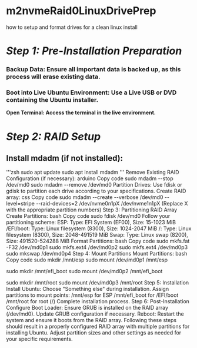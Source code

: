 # m2nvmeRaid0LinuxDrivePrep
how to setup and format drives for a clean linux install
# ***Step 1: Pre-Installation Preparation***
### Backup Data: Ensure all important data is backed up, as this process will erase existing data.
### Boot into Live Ubuntu Environment: Use a Live USB or DVD containing the Ubuntu installer.
**Open Terminal: Access the terminal in the live environment.**
# ***Step 2: RAID Setup***
## **Install mdadm (if not installed):**
'''zsh
sudo apt update
sudo apt install mdadm
'''
Remove Existing RAID Configuration (if necessary):
arduino
Copy code
sudo mdadm --stop /dev/md0
sudo mdadm --remove /dev/md0
Partition Drives:
Use fdisk or gdisk to partition each drive according to your specifications.
Create RAID array:
css
Copy code
sudo mdadm --create --verbose /dev/md0 --level=stripe --raid-devices=2 /dev/nvme0n1pX /dev/nvme1n1pX
(Replace X with the appropriate partition numbers)
Step 3: Partitioning RAID Array
Create Partitions:
bash
Copy code
sudo fdisk /dev/md0
Follow your partitioning scheme:
ESP: Type: EFI System (EF00), Size: 15-1023 MiB
/EFI/boot: Type: Linux filesystem (8300), Size: 1024-2047 MiB
/: Type: Linux filesystem (8300), Size: 2048-491519 MiB
Swap: Type: Linux swap (8200), Size: 491520-524288 MiB
Format Partitions:
bash
Copy code
sudo mkfs.fat -F32 /dev/md0p1
sudo mkfs.ext4 /dev/md0p2
sudo mkfs.ext4 /dev/md0p3
sudo mkswap /dev/md0p4
Step 4: Mount Partitions
Mount Partitions:
bash
Copy code
sudo mkdir /mnt/esp
sudo mount /dev/md0p1 /mnt/esp

sudo mkdir /mnt/efi_boot
sudo mount /dev/md0p2 /mnt/efi_boot

sudo mkdir /mnt/root
sudo mount /dev/md0p3 /mnt/root
Step 5: Installation
Install Ubuntu:
Choose "Something else" during installation.
Assign partitions to mount points:
/mnt/esp for ESP
/mnt/efi_boot for /EFI/boot
/mnt/root for root (/)
Complete installation process.
Step 6: Post-Installation
Configure Boot Loader:
Ensure GRUB is installed on the RAID array (/dev/md0).
Update GRUB configuration if necessary.
Reboot: Restart the system and ensure it boots from the RAID array.
Following these steps should result in a properly configured RAID array with multiple partitions for installing Ubuntu. Adjust partition sizes and other settings as needed for your specific requirements.
